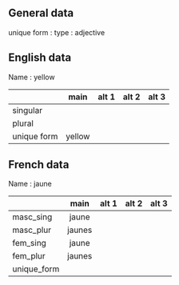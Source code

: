 ## General data

unique form :
type : adjective

## English data

Name : yellow

|             |  main  | alt 1 | alt 2 | alt 3 |
| :---------- | :----: | :---: | :---: | ----- |
| singular    |        |       |       |       |
| plural      |        |       |       |       |
| unique form | yellow |       |       |       |

## French data

Name : jaune

|             |  main  | alt 1 | alt 2 | alt 3 |
| :---------- | :----: | :---: | :---: | :---: |
| masc_sing   | jaune  |       |       |       |
| masc_plur   | jaunes |       |       |       |
| fem_sing    | jaune  |       |       |       |
| fem_plur    | jaunes |       |       |       |
| unique_form |        |       |       |       |


